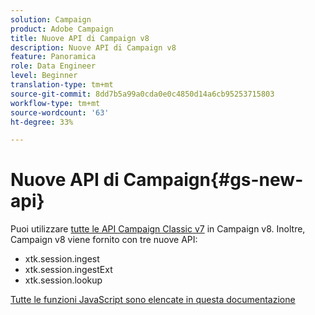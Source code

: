 ```yaml
---
solution: Campaign
product: Adobe Campaign
title: Nuove API di Campaign v8
description: Nuove API di Campaign v8
feature: Panoramica
role: Data Engineer
level: Beginner
translation-type: tm+mt
source-git-commit: 8dd7b5a99a0cda0e0c4850d14a6cb95253715803
workflow-type: tm+mt
source-wordcount: '63'
ht-degree: 33%

---
```


# Nuove API di Campaign{#gs-new-api}

Puoi utilizzare [tutte le API Campaign Classic v7](https://docs.adobe.com/content/help/en/campaign-classic/technicalresources/api/p-1.html) in Campaign v8. Inoltre, Campaign v8 viene fornito con tre nuove API:

* xtk.session.ingest
* xtk.session.ingestExt
* xtk.session.lookup

[Tutte le funzioni JavaScript sono elencate in questa documentazione](https://docs.adobe.com/content/help/en/campaign-classic/technicalresources/api/p-1.html)
